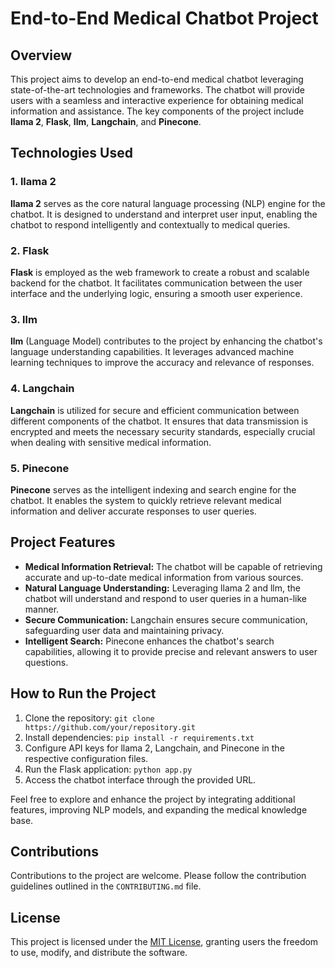 # End-to-End Medical Chatbot Project

## Overview

This project aims to develop an end-to-end medical chatbot leveraging state-of-the-art technologies and frameworks. The chatbot will provide users with a seamless and interactive experience for obtaining medical information and assistance. The key components of the project include **llama 2**, **Flask**, **llm**, **Langchain**, and **Pinecone**.

## Technologies Used

### 1. llama 2

**llama 2** serves as the core natural language processing (NLP) engine for the chatbot. It is designed to understand and interpret user input, enabling the chatbot to respond intelligently and contextually to medical queries.

### 2. Flask

**Flask** is employed as the web framework to create a robust and scalable backend for the chatbot. It facilitates communication between the user interface and the underlying logic, ensuring a smooth user experience.

### 3. llm

**llm** (Language Model) contributes to the project by enhancing the chatbot's language understanding capabilities. It leverages advanced machine learning techniques to improve the accuracy and relevance of responses.

### 4. Langchain

**Langchain** is utilized for secure and efficient communication between different components of the chatbot. It ensures that data transmission is encrypted and meets the necessary security standards, especially crucial when dealing with sensitive medical information.

### 5. Pinecone

**Pinecone** serves as the intelligent indexing and search engine for the chatbot. It enables the system to quickly retrieve relevant medical information and deliver accurate responses to user queries.

## Project Features

- **Medical Information Retrieval:** The chatbot will be capable of retrieving accurate and up-to-date medical information from various sources.
- **Natural Language Understanding:** Leveraging llama 2 and llm, the chatbot will understand and respond to user queries in a human-like manner.
- **Secure Communication:** Langchain ensures secure communication, safeguarding user data and maintaining privacy.
- **Intelligent Search:** Pinecone enhances the chatbot's search capabilities, allowing it to provide precise and relevant answers to user questions.

## How to Run the Project

1. Clone the repository: `git clone https://github.com/your/repository.git`
2. Install dependencies: `pip install -r requirements.txt`
3. Configure API keys for llama 2, Langchain, and Pinecone in the respective configuration files.
4. Run the Flask application: `python app.py`
5. Access the chatbot interface through the provided URL.

Feel free to explore and enhance the project by integrating additional features, improving NLP models, and expanding the medical knowledge base.

## Contributions

Contributions to the project are welcome. Please follow the contribution guidelines outlined in the `CONTRIBUTING.md` file.

## License

This project is licensed under the [MIT License](LICENSE), granting users the freedom to use, modify, and distribute the software.


